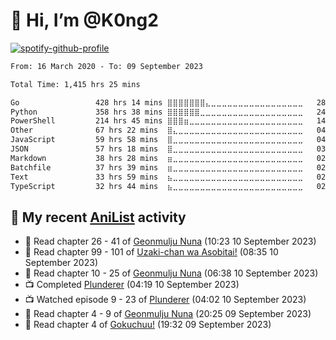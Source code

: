 # 👋 Hi, I’m @K0ng2

[![spotify-github-profile](https://spotify-github-profile.vercel.app/api/view?uid=kongpop&cover_image=true&theme=default&show_offline=false&background_color=121212&interchange=false&bar_color=53b14f&bar_color_cover=true)](https://open.spotify.com/user/kongpop)

<!--START_SECTION:waka-->

```txt
From: 16 March 2020 - To: 09 September 2023

Total Time: 1,415 hrs 25 mins

Go                 428 hrs 14 mins ⣿⣿⣿⣿⣿⣿⣿⣄⣀⣀⣀⣀⣀⣀⣀⣀⣀⣀⣀⣀⣀⣀⣀⣀⣀   28.88 %
Python             358 hrs 38 mins ⣿⣿⣿⣿⣿⣿⣀⣀⣀⣀⣀⣀⣀⣀⣀⣀⣀⣀⣀⣀⣀⣀⣀⣀⣀   24.19 %
PowerShell         214 hrs 45 mins ⣿⣿⣿⣶⣀⣀⣀⣀⣀⣀⣀⣀⣀⣀⣀⣀⣀⣀⣀⣀⣀⣀⣀⣀⣀   14.48 %
Other              67 hrs 22 mins  ⣿⣄⣀⣀⣀⣀⣀⣀⣀⣀⣀⣀⣀⣀⣀⣀⣀⣀⣀⣀⣀⣀⣀⣀⣀   04.54 %
JavaScript         59 hrs 58 mins  ⣿⣀⣀⣀⣀⣀⣀⣀⣀⣀⣀⣀⣀⣀⣀⣀⣀⣀⣀⣀⣀⣀⣀⣀⣀   04.04 %
JSON               57 hrs 18 mins  ⣿⣀⣀⣀⣀⣀⣀⣀⣀⣀⣀⣀⣀⣀⣀⣀⣀⣀⣀⣀⣀⣀⣀⣀⣀   03.86 %
Markdown           38 hrs 28 mins  ⣶⣀⣀⣀⣀⣀⣀⣀⣀⣀⣀⣀⣀⣀⣀⣀⣀⣀⣀⣀⣀⣀⣀⣀⣀   02.60 %
Batchfile          37 hrs 39 mins  ⣶⣀⣀⣀⣀⣀⣀⣀⣀⣀⣀⣀⣀⣀⣀⣀⣀⣀⣀⣀⣀⣀⣀⣀⣀   02.54 %
Text               33 hrs 59 mins  ⣦⣀⣀⣀⣀⣀⣀⣀⣀⣀⣀⣀⣀⣀⣀⣀⣀⣀⣀⣀⣀⣀⣀⣀⣀   02.29 %
TypeScript         32 hrs 44 mins  ⣦⣀⣀⣀⣀⣀⣀⣀⣀⣀⣀⣀⣀⣀⣀⣀⣀⣀⣀⣀⣀⣀⣀⣀⣀   02.21 %
```

<!--END_SECTION:waka-->

## 🌸 My recent [AniList](https://anilist.co/user/KONG/) activity

<!-- ANILIST_ACTIVITY:start -->

-   📖 Read chapter 26 - 41 of [Geonmulju Nuna](https://anilist.co/manga/138564) (10:23 10 September 2023)
-   📖 Read chapter 99 - 101 of [Uzaki-chan wa Asobitai!](https://anilist.co/manga/101724) (08:35 10 September 2023)
-   📖 Read chapter 10 - 25 of [Geonmulju Nuna](https://anilist.co/manga/138564) (06:38 10 September 2023)
-   📺 Completed [Plunderer](https://anilist.co/anime/101168) (04:19 10 September 2023)
-   📺 Watched episode 9 - 23 of [Plunderer](https://anilist.co/anime/101168) (04:02 10 September 2023)
-   📖 Read chapter 4 - 9 of [Geonmulju Nuna](https://anilist.co/manga/138564) (20:25 09 September 2023)
-   📖 Read chapter 4 of [Gokuchuu!](https://anilist.co/manga/135540) (19:32 09 September 2023)

<!-- ANILIST_ACTIVITY:end -->
